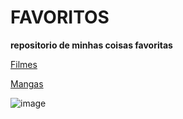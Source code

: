 # FAVORITOS

**repositorio de minhas coisas favoritas**

[Filmes](https://ggvictor.github.io/favorites/moviesfav/index.html)

[Mangas](https://ggvictor.github.io/favorites/mangafav/index.html) 

![image](https://github.com/ggvictor/favorites/assets/107512940/e780cfd5-a517-4046-9dc8-3059a8afa9e8)

